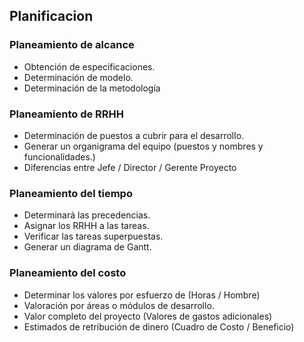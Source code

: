 ## Planificacion
### Planeamiento de alcance
- Obtención de especificaciones.
- Determinación de modelo.
- Determinación de la metodología

### Planeamiento de RRHH
- Determinación de puestos a cubrir para el desarrollo.
- Generar un organigrama del equipo (puestos y nombres y funcionalidades.)
- Diferencias entre Jefe / Director / Gerente Proyecto

### Planeamiento del tiempo
- Determinará las precedencias.
- Asignar los RRHH a las tareas.
- Verificar las tareas superpuestas.
- Generar un diagrama de Gantt.

### Planeamiento del costo
- Determinar los valores por esfuerzo de (Horas / Hombre)
- Valoración por áreas o módulos de desarrollo.
- Valor completo del proyecto (Valores de gastos adicionales)
- Estimados de retribución de dinero (Cuadro de Costo / Beneficio)




